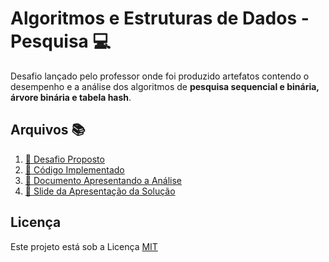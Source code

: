 # Algoritmos e Estruturas de Dados - Pesquisa :computer:
Desafio lançado pelo professor onde foi produzido artefatos contendo o desempenho e a análise dos algoritmos de **pesquisa sequencial e binária, árvore binária e tabela hash**.

## Arquivos :books:
1. [:orange_book: Desafio Proposto](desafio.pdf)
1. [:blue_book: Código Implementado](codigo.cs)
1. [:closed_book: Documento Apresentando a Análise](pesquisa.pdf)
1. [:green_book: Slide da Apresentação da Solução](slide.pdf)

## Licença
Este projeto está sob a Licença [MIT](LICENSE.md)
